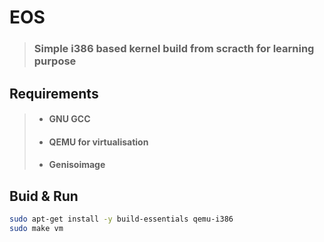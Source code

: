 # EOS
> ### Simple i386 based kernel build from scracth for learning purpose

## Requirements
> * #### GNU GCC
> * #### QEMU for virtualisation
> * #### Genisoimage

## Buid & Run
````Bash
sudo apt-get install -y build-essentials qemu-i386 
sudo make vm
